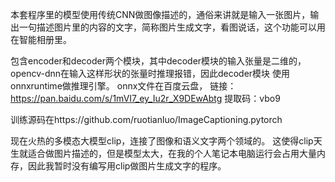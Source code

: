 本套程序里的模型使用传统CNN做图像描述的，通俗来讲就是输入一张图片，输出一句描述图片里的内容的文字，简称图片生成文字，看图说话，这个功能可以用在智能相册里。

包含encoder和decoder两个模块，其中decoder模块的输入张量是二维的，opencv-dnn在输入这样形状的张量时推理报错，因此decoder模块
使用onnxruntime做推理引擎。
onnx文件在百度云盘，
链接：https://pan.baidu.com/s/1mVI7_ey_Iu2r_X9DEwAbtg 
提取码：vbo9

训练源码在https://github.com/ruotianluo/ImageCaptioning.pytorch


现在火热的多模态大模型clip，连接了图像和语义文字两个领域的。
这使得clip天生就适合做图片描述的，但是模型太大，在我的个人笔记本电脑运行会占用大量内存，因此我暂时没有编写用clip做图片生成文字的程序。
